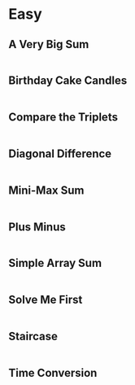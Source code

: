 # Easy

## A Very Big Sum

```python

```

## Birthday Cake Candles

```python

```

## Compare the Triplets

```python

```

## Diagonal Difference

```python

```

## Mini-Max Sum

```python

```

## Plus Minus

```python

```

## Simple Array Sum

```python

```

## Solve Me First

```python

```

## Staircase

```python

```

## Time Conversion

```python

```